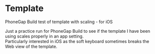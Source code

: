 # Template
PhoneGap Build test of template with scaling - for iOS

Just a practice run for PhoneGap Build to see if the template I have been using scales properly in an app setting.  
Particularly interested in iOS as the soft keyboard sometimes breaks the Web view of the template.
